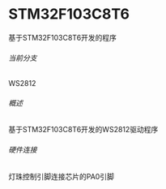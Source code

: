 # STM32F103C8T6
 基于STM32F103C8T6开发的程序

###### 当前分支

WS2812

###### 概述

基于STM32F103C8T6开发的WS2812驱动程序

###### 硬件连接

灯珠控制引脚连接芯片的PA0引脚